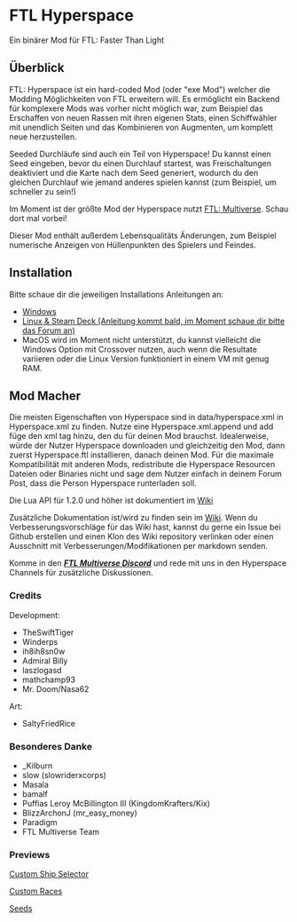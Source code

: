 # FTL Hyperspace

Ein binärer Mod für FTL: Faster Than Light

## Überblick

FTL: Hyperspace ist ein hard-coded Mod (oder "exe Mod") welcher die Modding Möglichkeiten von FTL erweitern will.
Es ermöglicht ein Backend für komplexere Mods was vorher nicht möglich war, zum Beispiel das Erschaffen von neuen Rassen mit ihren eigenen Stats, einen Schiffwähler mit unendlich Seiten und das Kombinieren von Augmenten, um komplett neue herzustellen.

Seeded Durchläufe sind auch ein Teil von Hyperspace! Du kannst einen Seed eingeben, bevor du einen Durchlauf startest, was Freischaltungen deaktiviert und die Karte nach dem Seed generiert, wodurch du den gleichen Durchlauf wie jemand anderes spielen kannst (zum Beispiel, um schneller zu sein!)

Im Moment ist der größte Mod der Hyperspace nutzt [FTL: Multiverse](https://subsetgames.com/forum/viewtopic.php?f=11&t=35332). Schau dort mal vorbei!

Dieser Mod enthält außerdem Lebensqualitäts Änderungen, zum Beispiel numerische Anzeigen von Hüllenpunkten des Spielers und Feindes.

## Installation

Bitte schaue dir die jeweiligen Installations Anleitungen an:
- [Windows](install-guides/windows/index.html)
- [Linux & Steam Deck (Anleitung kommt bald, im Moment schaue dir bitte das Forum an)](https://subsetgames.com/forum/viewtopic.php?f=11&t=35095)
- MacOS wird im Moment nicht unterstützt, du kannst vielleicht die Windows Option mit Crossover nutzen, auch wenn die Resultate variieren oder die Linux Version funktioniert in einem VM mit genug RAM.

## Mod Macher

Die meisten Eigenschaften von Hyperspace sind in data/hyperspace.xml in Hyperspace.xml zu finden.
Nutze eine Hyperspace.xml.append und add füge den xml tag hinzu, den du für deinen Mod brauchst.
Idealerweise, würde der Nutzer Hyperspace downloaden und gleichzeitig den Mod, dann zuerst Hyperspace.ftl installieren, danach deinen Mod.
Für die maximale Kompatibilität mit anderen Mods, redistribute die Hyperspace Resourcen Dateien oder Binaries nicht und sage dem Nutzer einfach in deinem Forum Post, dass die Person Hyperspace runterladen soll.

Die Lua API für 1.2.0 und höher ist dokumentiert im [Wiki](https://github.com/FTL-Hyperspace/FTL-Hyperspace/wiki)

Zusätzliche Dokumentation ist/wird zu finden sein im [Wiki](https://github.com/FTL-Hyperspace/FTL-Hyperspace/wiki).
Wenn du Verbesserungsvorschläge für das Wiki hast, kannst du gerne ein Issue bei Github erstellen und einen Klon des Wiki repository verlinken oder einen Ausschnitt mit Verbesserungen/Modifikationen per markdown senden.

Komme in den [***FTL Multiverse Discord***](https://discord.gg/hhs5ecx) und rede mit uns in den Hyperspace Channels für zusätzliche Diskussionen.

### Credits

Development:
- TheSwiftTiger
- Winderps
- ih8ih8sn0w
- Admiral Billy
- laszlogasd
- mathchamp93
- Mr. Doom/Nasa62

Art:
- SaltyFriedRice

### Besonderes Danke

- \_Kilburn
- slow (slowriderxcorps)
- Masala
- bamalf
- Puffias Leroy McBillington III (KingdomKrafters/Kix)
- BlizzArchonJ (mr_easy_money)
- Paradigm
- FTL Multiverse Team

### Previews

[Custom Ship Selector](https://gfycat.com/academicgargantuanbug)

[Custom Races](https://gfycat.com/handmadeflimsyarizonaalligatorlizard)

[Seeds](https://gfycat.com/favoritesickbarnswallow)
